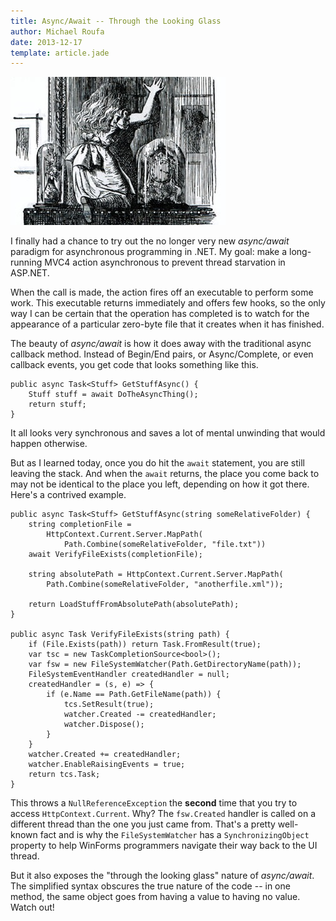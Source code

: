 ```yaml
---
title: Async/Await -- Through the Looking Glass
author: Michael Roufa
date: 2013-12-17
template: article.jade
---
```

![Alice entering the Looking-glass World (http://www.victorianweb.org/art/illustration/tenniel/lookingglass/1.4.html)](ttlg.jpg)

I finally had a chance to try out the no longer very new *async/await* paradigm for asynchronous programming in .NET. My goal: make a long-running MVC4 action asynchronous to prevent thread starvation in ASP.NET.

When the call is made, the action fires off an executable to perform some work. This executable returns immediately and offers few hooks, so the only way I can be certain that the operation has completed is to watch for the appearance of a particular zero-byte file that it creates when it has finished.

The beauty of *async/await* is how it does away with the traditional async callback method. Instead of Begin/End pairs, or Async/Complete, or even callback events, you get code that looks something like this.

    public async Task<Stuff> GetStuffAsync() {
        Stuff stuff = await DoTheAsyncThing();
        return stuff;
    }

It all looks very synchronous and saves a lot of mental unwinding that would happen otherwise.

But as I learned today, once you do hit the `await` statement, you are still leaving the stack. And when the `await` returns, the place you come back to may not be identical to the place you left, depending on how it got there. Here's a contrived example.

    public async Task<Stuff> GetStuffAsync(string someRelativeFolder) {
        string completionFile = 
            HttpContext.Current.Server.MapPath(
                Path.Combine(someRelativeFolder, "file.txt"))
        await VerifyFileExists(completionFile);
        
        string absolutePath = HttpContext.Current.Server.MapPath(
            Path.Combine(someRelativeFolder, "anotherfile.xml"));

        return LoadStuffFromAbsolutePath(absolutePath);
    }

    public async Task VerifyFileExists(string path) {
        if (File.Exists(path)) return Task.FromResult(true);
        var tsc = new TaskCompletionSource<bool>();
        var fsw = new FileSystemWatcher(Path.GetDirectoryName(path));
        FileSystemEventHandler createdHandler = null;
        createdHandler = (s, e) => {
            if (e.Name == Path.GetFileName(path)) {
                tcs.SetResult(true);
                watcher.Created -= createdHandler;
                watcher.Dispose();
            }
        }
        watcher.Created += createdHandler;
        watcher.EnableRaisingEvents = true;
        return tcs.Task;
    }

This throws a `NullReferenceException` the **second** time that you try to access `HttpContext.Current`. Why? The `fsw.Created` handler is called on a different thread than the one you just came from. That's a pretty well-known fact and is why the `FileSystemWatcher` has a `SynchronizingObject` property to help WinForms programmers navigate their way back to the UI thread. 

But it also exposes the "through the looking glass" nature of *async/await*. The simplified syntax obscures the true nature of the code -- in one method, the same object goes from having a value to having no value. Watch out!